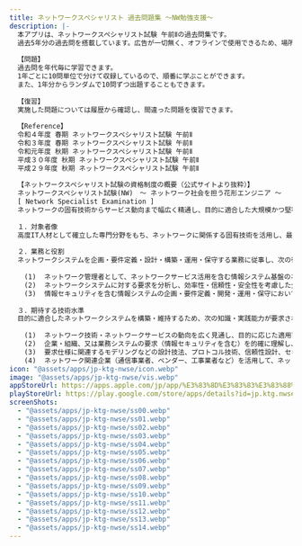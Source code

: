 ```yaml
---
title: ネットワークスペシャリスト 過去問題集 〜NW勉強支援〜
description: |-
  本アプリは、ネットワークスペシャリスト試験 午前Ⅱの過去問集です。
  過去5年分の過去問を搭載しています。広告が一切無く、オフラインで使用できるため、場所も問わずネットワークスペシャリスト試験の勉強に集中できます。
  
  【問題】
  過去問を年代毎に学習できます。
  1年ごとに10問単位で分けて収録しているので、順番に学ぶことができます。
  また、1年分からランダムで10問ずつ出題することもできます。
  
  【復習】
  実施した問題については履歴から確認し、間違った問題を復習できます。
  
  【Reference】
  令和４年度 春期 ネットワークスペシャリスト試験 午前Ⅱ
  令和３年度 春期 ネットワークスペシャリスト試験 午前Ⅱ
  令和元年度 秋期 ネットワークスペシャリスト試験 午前Ⅱ
  平成３０年度 秋期 ネットワークスペシャリスト試験 午前Ⅱ
  平成２９年度 秋期 ネットワークスペシャリスト試験 午前Ⅱ
  
  【ネットワークスペシャリスト試験の資格制度の概要（公式サイトより抜粋）】
  ネットワークスペシャリスト試験(NW)　～ ネットワーク社会を担う花形エンジニア ～
  [ Network Specialist Examination ]
  ネットワークの固有技術からサービス動向まで幅広く精通し、目的に適合した大規模かつ堅牢なネットワークシステムを構築し運用できるネットワークエンジニアやインフラ系エンジニアを目指す方に最適です。
  
  １．対象者像
  高度IT人材として確立した専門分野をもち、ネットワークに関係する固有技術を活用し、最適な情報システム基盤の企画・要件定義・開発・運用・保守において中心的な役割を果たすとともに、固有技術の専門家として、情報セキュリティを含む情報システムの企画・要件定義・開発・運用・保守への技術支援を行う者
  
  ２．業務と役割
  ネットワークシステムを企画・要件定義・設計・構築・運用・保守する業務に従事し、次の役割を主導的に果たすとともに、下位者を指導する。
  
  　(1)	ネットワーク管理者として、ネットワークサービス活用を含む情報システム基盤のネットワーク資源を管理する。
  　(2)	ネットワークシステムに対する要求を分析し、効率性・信頼性・安全性を考慮した企画・要件定義・設計・構築・運用・保守を行う。
  　(3)	情報セキュリティを含む情報システムの企画・要件定義・開発・運用・保守において、ネットワーク関連の技術支援を行う。
  
  ３．期待する技術水準
  目的に適合したネットワークシステムを構築・維持するため、次の知識・実践能力が要求される。
  
  　(1)	ネットワーク技術・ネットワークサービスの動向を広く見通し、目的に応じた適用可能な技術・サービスを選択できる。
  　(2)	企業・組織、又は業務システムの要求（情報セキュリティを含む）を的確に理解し、ネットワークシステムの要求仕様を作成できる。
  　(3)	要求仕様に関連するモデリングなどの設計技法、プロトコル技術、信頼性設計、セキュリティ技術、ネットワークサービス、コストなどを評価して、最適な論理設計・物理設計ができる。
  　(4)	ネットワーク関連企業（通信事業者、ベンダー、工事業者など）を活用して、ネットワークシステムの設計・構築・運用・保守ができる。
icon: "@assets/apps/jp-ktg-nwse/icon.webp"
image: "@assets/apps/jp-ktg-nwse/vis.webp"
appStoreUrl: https://apps.apple.com/jp/app/%E3%83%8D%E3%83%83%E3%83%88%E3%83%AF%E3%83%BC%E3%82%AF%E3%82%B9%E3%83%9A%E3%82%B7%E3%83%A3%E3%83%AA%E3%82%B9%E3%83%88-%E9%81%8E%E5%8E%BB%E5%95%8F%E9%A1%8C%E9%9B%86-nw%E5%8B%89%E5%BC%B7%E6%94%AF%E6%8F%B4/id1672829104
playStoreUrl: https://play.google.com/store/apps/details?id=jp.ktg.nwse
screenShots:
  - "@assets/apps/jp-ktg-nwse/ss00.webp"
  - "@assets/apps/jp-ktg-nwse/ss01.webp"
  - "@assets/apps/jp-ktg-nwse/ss02.webp"
  - "@assets/apps/jp-ktg-nwse/ss03.webp"
  - "@assets/apps/jp-ktg-nwse/ss04.webp"
  - "@assets/apps/jp-ktg-nwse/ss05.webp"
  - "@assets/apps/jp-ktg-nwse/ss06.webp"
  - "@assets/apps/jp-ktg-nwse/ss07.webp"
  - "@assets/apps/jp-ktg-nwse/ss08.webp"
  - "@assets/apps/jp-ktg-nwse/ss09.webp"
  - "@assets/apps/jp-ktg-nwse/ss10.webp"
  - "@assets/apps/jp-ktg-nwse/ss11.webp"
  - "@assets/apps/jp-ktg-nwse/ss12.webp"
  - "@assets/apps/jp-ktg-nwse/ss13.webp"
  - "@assets/apps/jp-ktg-nwse/ss14.webp"
---
```


